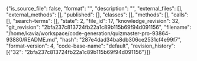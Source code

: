 {"is_source_file": false, "format": "", "description": "", "external_files": [], "external_methods": [], "published": [], "classes": [], "methods": [], "calls": [], "search-terms": [], "state": 2, "file_id": 17, "knowledge_revision": 32, "git_revision": "2bfa237c813724fb22a1c89b115b69f94d091156", "filename": "/home/kavia/workspace/code-generation/quizmaster-pro-93864-93880/README.md", "hash": "287e4dad34ba8db306ce2531cf4e99f7", "format-version": 4, "code-base-name": "default", "revision_history": [{"32": "2bfa237c813724fb22a1c89b115b69f94d091156"}]}